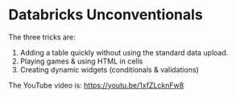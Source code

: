 # Databricks Unconventionals

The three tricks are:
1. Adding a table quickly without using the standard data upload.
2. Playing games & using HTML in cells
3. Creating dynamic widgets (conditionals & validations)

The YouTube video is: https://youtu.be/1xfZLcknFw8
